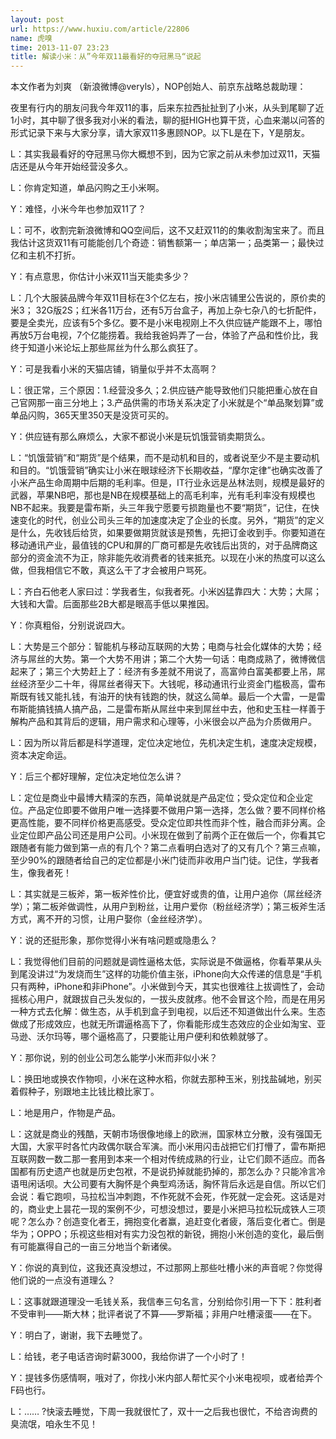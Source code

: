 ```yaml
---
layout: post
url: https://www.huxiu.com/article/22806
name: 虎嗅
time: 2013-11-07 23:23
title: 解读小米：从”今年双11最看好的夺冠黑马“说起
---
```

本文作者为刘爽 （新浪微博@veryls），NOP创始人、前京东战略总裁助理：

夜里有行内的朋友问我今年双11的事，后来东拉西扯扯到了小米，从头到尾聊了近1小时，其中聊了很多我对小米的看法，聊的挺HIGH也算干货，心血来潮以问答的形式记录下来与大家分享，请大家双11多惠顾NOP。以下L是在下，Y是朋友。

L：其实我最看好的夺冠黑马你大概想不到，因为它家之前从未参加过双11，天猫店还是从今年开始经营没多久。

L：你肯定知道，单品闪购之王小米啊。

Y：难怪，小米今年也参加双11了？

L：可不，收割完新浪微博和QQ空间后，这不又赶双11的的集收割淘宝来了。而且我估计这货双11有可能能创几个奇迹：销售额第一；单店第一；品类第一；最快过亿和主机不打折。

Y：有点意思，你估计小米双11当天能卖多少？

L：几个大服装品牌今年双11目标在3个亿左右，按小米店铺里公告说的，原价卖的米3； 32G版2S；红米各11万台，还有5万台盒子，再加上杂七杂八的七折配件，要是全卖光，应该有5个多亿。要不是小米电视刚上不久供应链产能跟不上，哪怕再放5万台电视，7个亿能捞着。我给我爸妈弄了一台，体验了产品和性价比，我终于知道小米论坛上那些屌丝为什么那么疯狂了。

Y：可是我看小米的天猫店铺，销量似乎并不太高啊？

L：很正常，三个原因：1.经营没多久；2.供应链产能导致他们只能把重心放在自己官网那一亩三分地上；3.产品供需的市场关系决定了小米就是个“单品聚划算”或单品闪购，365天里350天是没货可买的。

Y：供应链有那么麻烦么，大家不都说小米是玩饥饿营销卖期货么。

L：“饥饿营销”和“期货”是个结果，而不是动机和目的，或者说至少不是主要动机和目的。“饥饿营销”确实让小米在眼球经济下长期收益，“摩尔定律”也确实改善了小米产品生命周期中后期的毛利率。但是，IT行业永远是丛林法则，规模是最好的武器，苹果NB吧，那也是NB在规模基础上的高毛利率，光有毛利率没有规模也NB不起来。我要是雷布斯，头三年我宁愿要亏损跑量也不要“期货”，记住，在快速变化的时代，创业公司头三年的加速度决定了企业的长度。另外，“期货”的定义是什么，先收钱后给货，如果要做期货就该是预售，先把订金收到手。你要知道在移动通讯产业，最值钱的CPU和屏的厂商可都是先收钱后出货的，对于品牌商这部分的资金流不为正，除非能先收消费者的钱来抵充。以现在小米的热度可以这么做，但我相信它不敢，真这么干了才会被用户骂死。

L：齐白石他老人家曰过：学我者生，似我者死。小米凶猛靠四大：大势；大屌；大钱和大雷。后面那些2B大都是眼高手低以果推因。

Y：你真粗俗，分别说说四大。

L：大势是三个部分：智能机与移动互联网的大势；电商与社会化媒体的大势；经济与屌丝的大势。第一个大势不用讲；第二个大势一句话：电商成熟了，微博微信起来了；第三个大势赶上了：经济有多差就不用说了，高富帅白富美都要上吊，屌丝经济至少二十年，得屌丝者得天下。大钱呢，移动通讯行业资金门槛极高，雷布斯既有钱又能扎钱，有油开的快有钱跑的快，就这么简单。最后一个大雷，一是雷布斯能搞钱搞人搞产品，二是雷布斯从屌丝中来到屌丝中去，他和史玉柱一样善于解构产品和其背后的逻辑，用户需求和心理等，小米很会以产品为介质做用户。

L：因为所以背后都是科学道理，定位决定地位，先机决定生机，速度决定规模，资本决定命运。

Y：后三个都好理解，定位决定地位怎么讲？

L：定位是商业中最博大精深的东西，简单说就是产品定位；受众定位和企业定位。产品定位即要不做用户唯一选择要不做用户第一选择，怎么做？要不同样价格更高性能，要不同样价格更高感受。受众定位即共性而非个性，融合而非分离。企业定位即产品公司还是用户公司。小米现在做到了前两个正在做后一个，你看其它跟随者有能力做到第一点的有几个？第二点看明白选对了的又有几个？第三点嘛，至少90%的跟随者给自己的定位都是小米门徒而非收用户当门徒。记住，学我者生，像我者死！

L：其实就是三板斧，第一板斧性价比，便宜好或贵的值，让用户追你（屌丝经济学）；第二板斧做调性，从用户到粉丝，让用户爱你（粉丝经济学）；第三板斧生活方式，离不开的习惯，让用户娶你（金丝经济学）。

Y：说的还挺形象，那你觉得小米有啥问题或隐患么？

L：我觉得他们目前的问题就是调性逼格太低，实际说是不做逼格，你看苹果从头到尾没讲过“为发烧而生”这样的功能价值主张，iPhone向大众传递的信息是“手机只有两种，iPhone和非iPhone”。小米做到今天，其实也很难往上拔调性了，会动摇核心用户，就跟拔自己头发似的，一拔头皮就疼。他不会冒这个险，而是在用另一种方式去化解：做生态，从手机到盒子到电视，以后还不知道做出什么来。生态做成了形成效应，也就无所谓逼格高下了，你看能形成生态效应的企业如淘宝、亚马逊、沃尔玛等，哪个逼格高了，只要能让用户便利和依赖就够了。

Y：那你说，别的创业公司怎么能学小米而非似小米？

L：换田地或换农作物呗，小米在这种水稻，你就去那种玉米，别找盐碱地，别买着假种子，别跟地主比钱比粮比家丁。

L：地是用户，作物是产品。

L：这就是商业的残酷，天朝市场很像地缘上的欧洲，国家林立分散，没有强国无大国，大家平时各忙内政偶尔联合军演。而小米用闪击战把它们打懵了，雷布斯把互联网数一数二那一套用到本来一个相对传统成熟的行业，让它们颇不适应。而各国都有历史遗产也就是历史包袱，不是说扔掉就能扔掉的，那怎么办？只能冷言冷语甩闲话呗。大公司要有大胸怀是个典型鸡汤话，胸怀背后永远是自信。所以它们会说：看它跑呗，马拉松当冲刺跑，不作死就不会死，作死就一定会死。这话是对的，商业史上昙花一现的案例不少，可想没想过，要是小米把马拉松玩成铁人三项呢？怎么办？创造变化者王，拥抱变化者赢，追赶变化者疲，落后变化者亡。倒是华为；OPPO；乐视这些相对有实力没包袱的新锐，拥抱小米创造的变化，最后倒有可能赢得自己的一亩三分地当个新诸侯。

Y：你说的真到位，这我还真没想过，不过那网上那些吐槽小米的声音呢？你觉得他们说的一点没有道理么？

L：这事就跟道理没一毛钱关系，我信奉三句名言，分别给你引用一下下：胜利者不受审判——斯大林；批评者说了不算——罗斯福；非用户吐槽滚蛋——在下。

Y：明白了，谢谢，我下去睡觉了。

L：给钱，老子电话咨询时薪3000，我给你讲了一个小时了！

Y：提钱多伤感情啊，哦对了，你找小米内部人帮忙买个小米电视呗，或者给弄个F码也行。

L：…… ?快滚去睡觉，下周一我就很忙了，双十一之后我也很忙，不给咨询费的臭流氓，咱永生不见！

